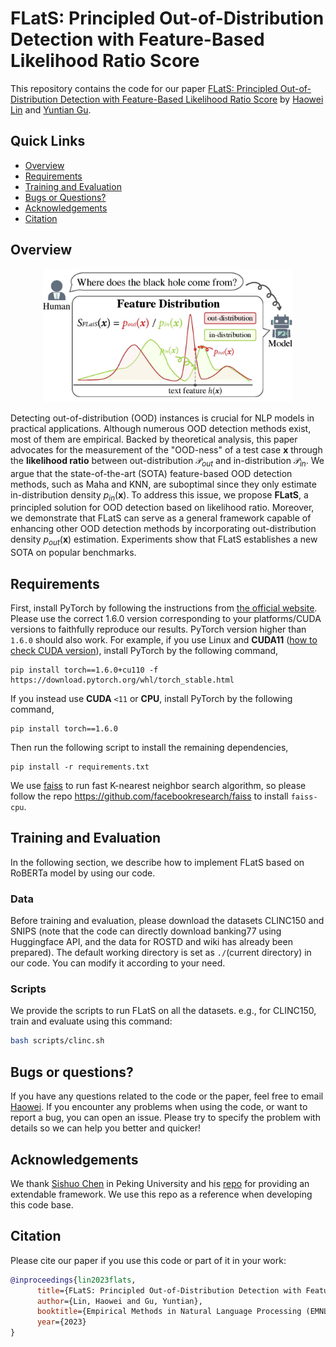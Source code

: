 # FLatS: Principled Out-of-Distribution Detection with Feature-Based Likelihood Ratio Score
This repository contains the code for our paper [FLatS: Principled Out-of-Distribution Detection with Feature-Based Likelihood Ratio Score](https://arxiv.org/abs/2310.05083) by [Haowei Lin](https://linhaowei1.github.io/) and [Yuntian Gu](https://github.com/guyuntian).

## Quick Links

- [Overview](#overview)
- [Requirements](#requirements)
- [Training and Evaluation](#training-and-evaluation)
- [Bugs or Questions?](#bugs-or-questions)
- [Acknowledgements](acknowledgements#)
- [Citation](#citation)

## Overview

<div align="center">
    <img src="Figures/main.jpg" width="400px" />
</div>

Detecting out-of-distribution (OOD) instances is crucial for NLP models in practical applications. Although numerous OOD detection methods exist, most of them are empirical. Backed by theoretical analysis, this paper advocates for the measurement of the "OOD-ness" of a test case $\boldsymbol{x}$ through the **likelihood ratio** between out-distribution $\mathcal P_{\textit{out}}$ and in-distribution $\mathcal P_{\textit{in}}$. We argue that the state-of-the-art (SOTA) feature-based OOD detection methods, such as Maha and KNN, are suboptimal since they only estimate in-distribution density $p_{\textit{in}}(\boldsymbol{x})$. To address this issue, we propose **FLatS**, a principled solution for OOD detection based on likelihood ratio. Moreover, we demonstrate that FLatS can serve as a general framework capable of enhancing other OOD detection methods by incorporating out-distribution density $p_{\textit{out}}(\boldsymbol{x})$ estimation. Experiments show that FLatS establishes a new SOTA on popular benchmarks. 

## Requirements

First, install PyTorch by following the instructions from [the official website](https://pytorch.org/). Please use the correct 1.6.0 version corresponding to your platforms/CUDA versions to faithfully reproduce our results. PyTorch version higher than `1.6.0` should also work. For example, if you use Linux and **CUDA11** ([how to check CUDA version](https://varhowto.com/check-cuda-version/)), install PyTorch by the following command,

```
pip install torch==1.6.0+cu110 -f https://download.pytorch.org/whl/torch_stable.html
```

If you instead use **CUDA** `<11` or **CPU**, install PyTorch by the following command,

```
pip install torch==1.6.0
```

Then run the following script to install the remaining dependencies,

```
pip install -r requirements.txt
```

We use [faiss](https://github.com/facebookresearch/faiss) to run fast K-nearest neighbor search algorithm, so please follow the repo https://github.com/facebookresearch/faiss to install `faiss-cpu`.

## Training and Evaluation

In the following section, we describe how to implement FLatS based on RoBERTa model by using our code.

### Data

Before training and evaluation, please download the datasets CLINC150 and SNIPS (note that the code can directly download banking77 using Huggingface API, and the data for ROSTD and wiki has already been prepared). The default working directory is set as ``./``(current directory) in our code. You can modify it according to your need.

### Scripts

We provide the scripts to run FLatS on all the datasets. e.g., for CLINC150, train and evaluate using this command:

```bash
bash scripts/clinc.sh
```

## Bugs or questions?

If you have any questions related to the code or the paper, feel free to email [Haowei](mailto:linhaowei@pku.edu.cn). If you encounter any problems when using the code, or want to report a bug, you can open an issue. Please try to specify the problem with details so we can help you better and quicker!

## Acknowledgements

We thank [Sishuo Chen](https://pkucss.github.io/) in Peking University and his [repo](https://github.com/lancopku/Avg-Avg) for providing an extendable framework. We use this repo as a reference when developing this code base.

## Citation

Please cite our paper if you use this code or part of it in your work:

```bibtex
@inproceedings{lin2023flats,
      title={FLatS: Principled Out-of-Distribution Detection with Feature-Based Likelihood Ratio Score}, 
      author={Lin, Haowei and Gu, Yuntian},
      booktitle={Empirical Methods in Natural Language Processing (EMNLP)},
      year={2023}
}
```

